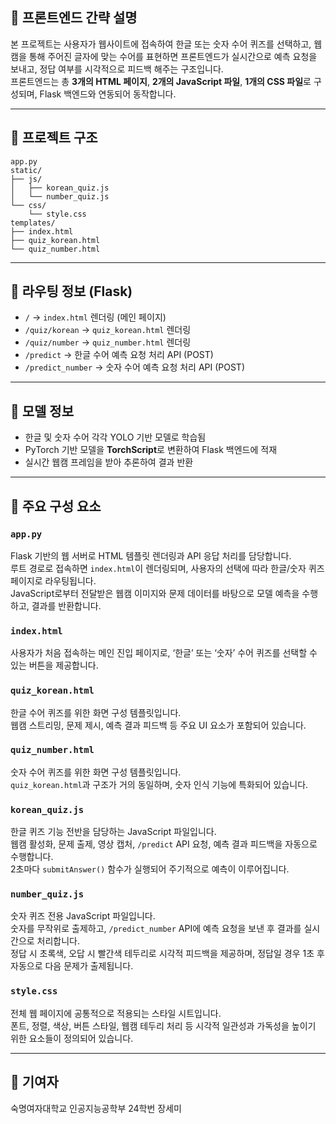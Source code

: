 ## 🎯 프론트엔드 간략 설명

본 프로젝트는 사용자가 웹사이트에 접속하여 한글 또는 숫자 수어 퀴즈를 선택하고, 웹캠을 통해 주어진 글자에 맞는 수어를 표현하면 프론트엔드가 실시간으로 예측 요청을 보내고, 정답 여부를 시각적으로 피드백 해주는 구조입니다.  
프론트엔드는 총 **3개의 HTML 페이지**, **2개의 JavaScript 파일**, **1개의 CSS 파일**로 구성되며, Flask 백엔드와 연동되어 동작합니다.

---

## 📁 프로젝트 구조

```plaintext
app.py
static/
├── js/
│   ├── korean_quiz.js
│   └── number_quiz.js
└── css/
    └── style.css
templates/
├── index.html
├── quiz_korean.html
└── quiz_number.html
```

---

## 🧭 라우팅 정보 (Flask)

- `/` → `index.html` 렌더링 (메인 페이지)
- `/quiz/korean` → `quiz_korean.html` 렌더링
- `/quiz/number` → `quiz_number.html` 렌더링
- `/predict` → 한글 수어 예측 요청 처리 API (POST)
- `/predict_number` → 숫자 수어 예측 요청 처리 API (POST)

---

## 🤖 모델 정보

- 한글 및 숫자 수어 각각 YOLO 기반 모델로 학습됨
- PyTorch 기반 모델을 **TorchScript**로 변환하여 Flask 백엔드에 적재
- 실시간 웹캠 프레임을 받아 추론하여 결과 반환

---

## 🔧 주요 구성 요소

### `app.py`
Flask 기반의 웹 서버로 HTML 템플릿 렌더링과 API 응답 처리를 담당합니다.  
루트 경로로 접속하면 `index.html`이 렌더링되며, 사용자의 선택에 따라 한글/숫자 퀴즈 페이지로 라우팅됩니다.  
JavaScript로부터 전달받은 웹캠 이미지와 문제 데이터를 바탕으로 모델 예측을 수행하고, 결과를 반환합니다.

### `index.html`
사용자가 처음 접속하는 메인 진입 페이지로, ‘한글’ 또는 ‘숫자’ 수어 퀴즈를 선택할 수 있는 버튼을 제공합니다.

### `quiz_korean.html`
한글 수어 퀴즈를 위한 화면 구성 템플릿입니다.  
웹캠 스트리밍, 문제 제시, 예측 결과 피드백 등 주요 UI 요소가 포함되어 있습니다.

### `quiz_number.html`
숫자 수어 퀴즈를 위한 화면 구성 템플릿입니다.  
`quiz_korean.html`과 구조가 거의 동일하며, 숫자 인식 기능에 특화되어 있습니다.

### `korean_quiz.js`
한글 퀴즈 기능 전반을 담당하는 JavaScript 파일입니다.  
웹캠 활성화, 문제 출제, 영상 캡처, `/predict` API 요청, 예측 결과 피드백을 자동으로 수행합니다.  
2초마다 `submitAnswer()` 함수가 실행되어 주기적으로 예측이 이루어집니다.

### `number_quiz.js`
숫자 퀴즈 전용 JavaScript 파일입니다.  
숫자를 무작위로 출제하고, `/predict_number` API에 예측 요청을 보낸 후 결과를 실시간으로 처리합니다.  
정답 시 초록색, 오답 시 빨간색 테두리로 시각적 피드백을 제공하며, 정답일 경우 1초 후 자동으로 다음 문제가 출제됩니다.

### `style.css`
전체 웹 페이지에 공통적으로 적용되는 스타일 시트입니다.  
폰트, 정렬, 색상, 버튼 스타일, 웹캠 테두리 처리 등 시각적 일관성과 가독성을 높이기 위한 요소들이 정의되어 있습니다.

---

## 👤 기여자

숙명여자대학교 인공지능공학부 24학번 장세미
